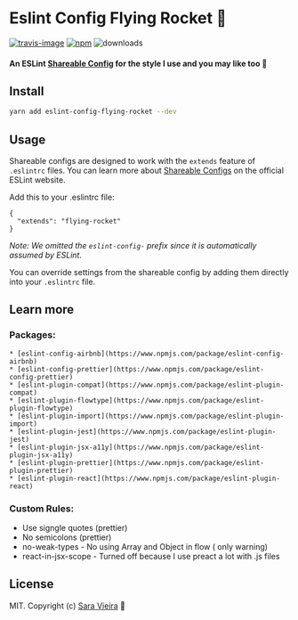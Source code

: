 # Eslint Config Flying Rocket 🚀

[![travis-image]][travis-url] [![npm][npm-image]][npm-url] ![downloads][downloads-image]

[travis-image]: https://img.shields.io/travis/SaraVieira/eslint-config-flying-rocket/master.svg
[travis-url]: https://travis-ci.org/SaraVieira/eslint-config-flying-rocket
[npm-image]: https://img.shields.io/npm/v/eslint-config-flying-rocket.svg
[npm-url]: https://npmjs.org/package/eslint-config-flying-rocket
[downloads-image]: https://img.shields.io/npm/dm/eslint-config-flying-rocket.svg

#### An ESLint [Shareable Config](http://eslint.org/docs/developer-guide/shareable-configs) for the style I use and you may like too 🍕

## Install

```bash
yarn add eslint-config-flying-rocket --dev
```

## Usage

Shareable configs are designed to work with the `extends` feature of `.eslintrc` files.
You can learn more about
[Shareable Configs](http://eslint.org/docs/developer-guide/shareable-configs) on the
official ESLint website.

Add this to your .eslintrc file:

```
{
  "extends": "flying-rocket"
}
```

*Note: We omitted the `eslint-config-` prefix since it is automatically assumed by ESLint.*

You can override settings from the shareable config by adding them directly into your
`.eslintrc` file.

## Learn more

### Packages:
    * [eslint-config-airbnb](https://www.npmjs.com/package/eslint-config-airbnb)
    * [eslint-config-prettier](https://www.npmjs.com/package/eslint-config-prettier)
    * [eslint-plugin-compat](https://www.npmjs.com/package/eslint-plugin-compat)
    * [eslint-plugin-flowtype](https://www.npmjs.com/package/eslint-plugin-flowtype)
    * [eslint-plugin-import](https://www.npmjs.com/package/eslint-plugin-import)
    * [eslint-plugin-jest](https://www.npmjs.com/package/eslint-plugin-jest)
    * [eslint-plugin-jsx-a11y](https://www.npmjs.com/package/eslint-plugin-jsx-a11y)
    * [eslint-plugin-prettier](https://www.npmjs.com/package/eslint-plugin-prettier)
    * [eslint-plugin-react](https://www.npmjs.com/package/eslint-plugin-react)


### Custom Rules:
  * Use signgle quotes (prettier)
  * No semicolons (prettier)
  * no-weak-types - No using Array and Object in flow ( only warning)
  * react-in-jsx-scope - Turned off because I use preact a lot with .js files


## License

MIT. Copyright (c) [Sara Vieira](http://iamsaravieira.com) 🚀
